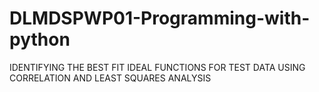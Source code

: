 # DLMDSPWP01-Programming-with-python
IDENTIFYING THE BEST FIT IDEAL FUNCTIONS FOR TEST DATA USING CORRELATION AND LEAST SQUARES ANALYSIS
